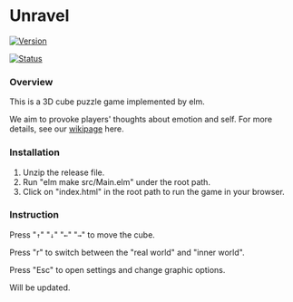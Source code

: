 # Unravel

[![Version](https://img.shields.io/badge/unravel-1.0.0-success.svg)](http://focs.ji.sjtu.edu.cn:2143/projects/team-06/repository)

[![Status](https://img.shields.io/badge/status-rc1-orange.svg)](http://focs.ji.sjtu.edu.cn:2143/projects/team-06/repository)

### Overview

This is a 3D cube puzzle game implemented by elm.

We aim to provoke players' thoughts about emotion and self. For more details, see our [wikipage]( http://focs.ji.sjtu.edu.cn:2143/projects/team-06/wiki ) here.

### Installation

1. Unzip the release file.
2. Run "elm make src/Main.elm" under the root path. 
3. Click on "index.html" in the root path to run the game in your browser.

### Instruction

Press "`↑`" "`↓`" "`←`" "`→`" to move the cube.

Press "r" to switch between the "real world" and "inner world".

Press "Esc" to open settings and change graphic options.

Will be updated.


